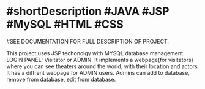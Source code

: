 # #shortDescription #JAVA #JSP #MySQL #HTML #CSS

#SEE DOCUMENTATION FOR FULL DESCRIPTION OF PROJECT.

This project uses JSP techonolgy with MYSQL database management.
LOGIN PANEL: Visitator or ADMIN.
It implements a webpage(for visitators) where you can see theaters around the world, with their location and actors.
It has a diffrent webpage for ADMIN users. Admins can add to database, remove from database, edit from database.
